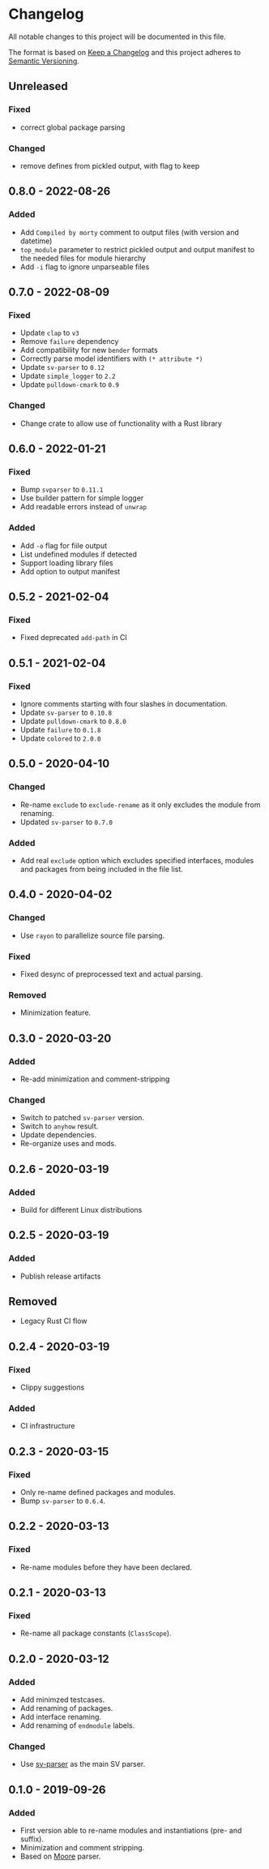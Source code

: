 # Changelog
All notable changes to this project will be documented in this file.

The format is based on [Keep a Changelog](http://keepachangelog.com/en/1.0.0/)
and this project adheres to [Semantic Versioning](http://semver.org/spec/v2.0.0.html).

## Unreleased
### Fixed
- correct global package parsing

### Changed
- remove defines from pickled output, with flag to keep

## 0.8.0 - 2022-08-26
### Added
- Add `Compiled by morty` comment to output files (with version and datetime)
- `top_module` parameter to restrict pickled output and output manifest to the needed files for module hierarchy
- Add `-i` flag to ignore unparseable files

## 0.7.0 - 2022-08-09
### Fixed
- Update `clap` to `v3`
- Remove `failure` dependency
- Add compatibility for new `bender` formats
- Correctly parse model identifiers with `(* attribute *)`
- Update `sv-parser` to `0.12`
- Update `simple_logger` to `2.2`
- Update `pulldown-cmark` to `0.9`

### Changed
- Change crate to allow use of functionality with a Rust library

## 0.6.0 - 2022-01-21
### Fixed
- Bump `svparser` to `0.11.1`
- Use builder pattern for simple logger
- Add readable errors instead of `unwrap`

### Added
- Add `-o` flag for fiile output
- List undefined modules if detected
- Support loading library files
- Add option to output manifest

## 0.5.2 - 2021-02-04
### Fixed
- Fixed deprecated `add-path` in CI

## 0.5.1 - 2021-02-04
### Fixed
- Ignore comments starting with four slashes in documentation.
- Update `sv-parser` to `0.10.8`
- Update `pulldown-cmark` to `0.8.0`
- Update `failure` to `0.1.8`
- Update `colored` to `2.0.0`

## 0.5.0 - 2020-04-10
### Changed
- Re-name `exclude` to `exclude-rename` as it only excludes the module from renaming.
- Updated `sv-parser` to `0.7.0`

### Added
- Add real `exclude` option which excludes specified interfaces, modules and packages
  from being included in the file list.

## 0.4.0 - 2020-04-02
### Changed
- Use `rayon` to parallelize source file parsing.

### Fixed
- Fixed desync of preprocessed text and actual parsing.

### Removed
- Minimization feature.

## 0.3.0 - 2020-03-20
### Added
- Re-add minimization and comment-stripping

### Changed
- Switch to patched `sv-parser` version.
- Switch to `anyhow` result.
- Update dependencies.
- Re-organize uses and mods.

## 0.2.6 - 2020-03-19
### Added
- Build for different Linux distributions

## 0.2.5 - 2020-03-19
### Added
- Publish release artifacts
## Removed
- Legacy Rust CI flow

## 0.2.4 - 2020-03-19
### Fixed
- Clippy suggestions
### Added
- CI infrastructure

## 0.2.3 - 2020-03-15
### Fixed
- Only re-name defined packages and modules.
- Bump `sv-parser` to `0.6.4`.

## 0.2.2 - 2020-03-13
### Fixed
- Re-name modules before they have been declared.

## 0.2.1 - 2020-03-13
### Fixed
- Re-name all package constants (`ClassScope`).

## 0.2.0 - 2020-03-12
### Added
- Add minimzed testcases.
- Add renaming of packages.
- Add interface renaming.
- Add renaming of `endmodule` labels.

### Changed
- Use [sv-parser](https://github.com/dalance/sv-parser) as the main SV parser.

## 0.1.0 - 2019-09-26
### Added
- First version able to re-name modules and instantiations (pre- and suffix).
- Minimization and comment stripping.
- Based on [Moore](https://github.com/fabianschuiki/moore) parser.
